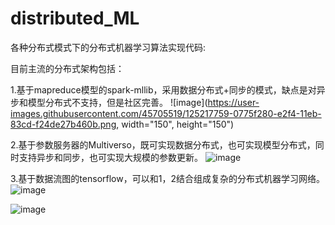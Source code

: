 # distributed_ML


各种分布式模式下的分布式机器学习算法实现代码:

目前主流的分布式架构包括：

1.基于mapreduce模型的spark-mllib，采用数据分布式+同步的模式，缺点是对异步和模型分布式不支持，但是社区完善。
![image](https://user-images.githubusercontent.com/45705519/125217759-0775f280-e2f4-11eb-83cd-f24de27b460b.png, width="150", height="150")

2.基于参数服务器的Multiverso，既可实现数据分布式，也可实现模型分布式，同时支持异步和同步，也可实现大规模的参数更新。
![image](https://user-images.githubusercontent.com/45705519/125217790-1c528600-e2f4-11eb-8d6a-89ca04562005.png)

3.基于数据流图的tensorflow，可以和1，2结合组成复杂的分布式机器学习网络。
![image](https://user-images.githubusercontent.com/45705519/125217871-49069d80-e2f4-11eb-8329-79f63d656744.png)





![image](https://user-images.githubusercontent.com/45705519/125216804-d8f71800-e2f1-11eb-8965-5f81c3591e0b.png)

